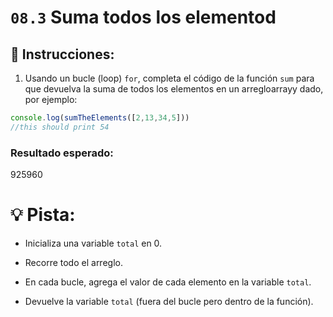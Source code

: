 # `08.3` Suma todos los elementod

## :pencil: Instrucciones:


1. Usando un bucle (loop) `for`, completa el código de la función `sum` para que devuelva la suma de todos los elementos en un arregloarrayy dado, por ejemplo:

```js
console.log(sumTheElements([2,13,34,5]))
//this should print 54
```

### Resultado esperado:

 925960

# :bulb: Pista:

+ Inicializa una variable `total` en 0.

+ Recorre todo el arreglo.

+ En cada bucle, agrega el valor de cada elemento en la variable `total`.

+ Devuelve la variable `total` (fuera del bucle pero dentro de la función).